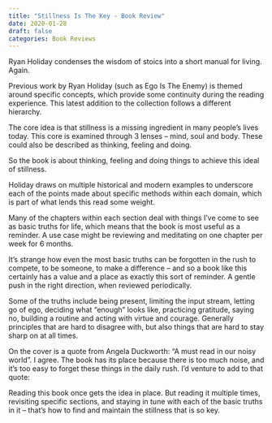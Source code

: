 ```yaml
---
title: "Stillness Is The Key - Book Review"
date: 2020-01-28
draft: false
categories: Book Reviews
---
```


Ryan Holiday condenses the wisdom of stoics into a short manual for living. Again.

Previous work by Ryan Holiday (such as Ego Is The Enemy) is themed around specific concepts, which provide some continuity during the reading experience. This latest addition to the collection follows a different hierarchy.

The core idea is that stillness is a missing ingredient in many people’s lives today. This core is examined through 3 lenses – mind, soul and body. These could also be described as thinking, feeling and doing.

So the book is about thinking, feeling and doing things to achieve this ideal of stillness.

Holiday draws on multiple historical and modern examples to underscore each of the points made about specific methods within each domain, which is part of what lends this read some weight.

Many of the chapters within each section deal with things I’ve come to see as basic truths for life, which means that the book is most useful as a reminder. A use case might be reviewing and meditating on one chapter per week for 6 months.

It’s strange how even the most basic truths can be forgotten in the rush to compete, to be someone, to make a difference – and so a book like this certainly has a value and a place as exactly this sort of reminder. A gentle push in the right direction, when reviewed periodically.

Some of the truths include being present, limiting the input stream, letting go of ego, deciding what “enough” looks like, practicing gratitude, saying no, building a routine and acting with virtue and courage. Generally principles that are hard to disagree with, but also things that are hard to stay sharp on at all times.

On the cover is a quote from Angela Duckworth: “A must read in our noisy world”. I agree. The book has its place because there is too much noise, and it’s too easy to forget these things in the daily rush. I’d venture to add to that quote:

Reading this book once gets the idea in place. But reading it multiple times, revisiting specific sections, and staying in tune with each of the basic truths in it – that’s how to find and maintain the stillness that is so key.
